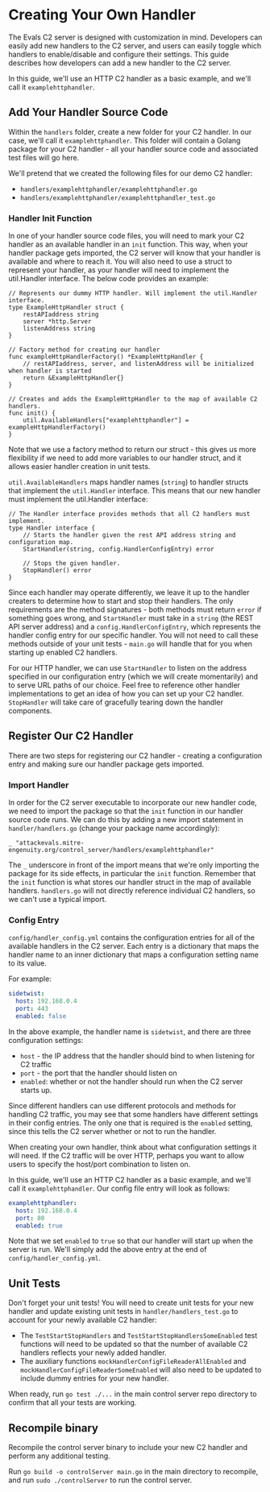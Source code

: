 # Creating Your Own Handler

The Evals C2 server is designed with customization in mind. Developers can easily add new handlers to the C2 server, 
and users can easily toggle which handlers to enable/disable and configure their settings. This guide describes how developers can add a new
handler to the C2 server.

In this guide, we'll use an HTTP C2 handler as a basic example, and we'll call it `examplehttphandler`.

## Add Your Handler Source Code
Within the `handlers` folder, create a new folder for your C2 handler. In our case, we'll call it `examplehttphandler`. This folder will contain a Golang
package for your C2 handler - all your handler source code and associated test files will go here.

We'll pretend that we created the following files for our demo C2 handler:
- `handlers/examplehttphandler/examplehttphandler.go`
- `handlers/examplehttphandler/examplehttphandler_test.go`

### Handler Init Function
In one of your handler source code files, you will need to mark your C2 handler as an available handler in an `init` function. This way, when
your handler package gets imported, the C2 server will know that your handler is available and where to reach it. You will also need to use
a struct to represent your handler, as your handler will need to implement the util.Handler interface. The below code provides an example:

```
// Represents our dummy HTTP handler. Will implement the util.Handler interface.
type ExampleHttpHandler struct {
	restAPIaddress string
	server *http.Server
	listenAddress string
}

// Factory method for creating our handler
func exampleHttpHandlerFactory() *ExampleHttpHandler {
	// restAPIaddress, server, and listenAddress will be initialized when handler is started
	return &ExampleHttpHandler{}
}

// Creates and adds the ExampleHttpHandler to the map of available C2 handlers.
func init() {
	util.AvailableHandlers["examplehttphandler"] = exampleHttpHandlerFactory()
}
```

Note that we use a factory method to return our struct - this gives us more flexibility if we need to add more 
variables to our handler struct, and it allows easier handler creation in unit tests.

`util.AvailableHandlers` maps handler names (`string`) to handler structs that implement the `util.Handler` interface. This means that our new handler
must implement the util.Handler interface:
```
// The Handler interface provides methods that all C2 handlers must implement.
type Handler interface {
	// Starts the handler given the rest API address string and configuration map.
	StartHandler(string, config.HandlerConfigEntry) error

	// Stops the given handler.
	StopHandler() error
}
```

Since each handler may operate differently, we leave it up to the handler creaters to determine how to start and stop their handlers.
The only requirements are the method signatures - both methods must return `error` if something goes wrong, and `StartHandler` must take in
a `string` (the REST API server address) and a `config.HandlerConfigEntry`, which represents the handler config entry for our specific
handler. You will not need to call these methods outside of your unit tests - `main.go` will handle that for you when starting up enabled C2 handlers.

For our HTTP handler, we can use `StartHandler` to listen on the address specified in our configuration entry (which we will create momentarily)
and to serve URL paths of our choice. Feel free to reference other handler implementations to get an idea of how you can set up your C2 handler.
`StopHandler` will take care of gracefully tearing down the handler components.

## Register Our C2 Handler
There are two steps for registering our C2 handler - creating a configuration entry and making sure our handler package gets imported.

### Import Handler
In order for the C2 server executable to incorporate our new handler code, we need to import the package so that the `init` function in our 
handler source code runs. We can do this by adding a new import statement in `handler/handlers.go` (change your package name accordingly):
```
_ "attackevals.mitre-engenuity.org/control_server/handlers/examplehttphandler"
```
The `_` underscore in front of the import means that we're only importing the package for its side effects, in particular the `init` function.
Remember that the `init` function is what stores our handler struct in the map of available handlers. `handlers.go` will not directly reference
individual C2 handlers, so we can't use a typical import.

### Config Entry
`config/handler_config.yml` contains the configuration entries for all of the available handlers in the C2 server. Each entry is a dictionary that
maps the handler name to an inner dictionary that maps a configuration setting name to its value. 

For example:
```yaml
sidetwist:
  host: 192.168.0.4
  port: 443
  enabled: false
```

In the above example, the handler name is `sidetwist`, and there are three configuration settings: 
- `host` - the IP address that the handler should bind to when listening for C2 traffic
- `port` - the port that the handler should listen on
- `enabled`: whether or not the handler should run when the C2 server starts up.

Since different handlers can use different protocols and methods for handling C2 traffic, you may see that some handlers have different settings in their
config entries. The only one that is required is the `enabled` setting, since this tells the C2 server whether or not to run the handler.

When creating your own handler, think about what configuration settings it will need. If the C2 traffic will be over HTTP, perhaps you want
to allow users to specify the host/port combination to listen on.

In this guide, we'll use an HTTP C2 handler as a basic example, and we'll call it `examplehttphandler`. Our config file entry will look as follows:
```yaml
examplehttphandler:
  host: 192.168.0.4
  port: 80
  enabled: true
```

Note that we set `enabled` to `true` so that our handler will start up when the server is run. 
We'll simply add the above entry at the end of `config/handler_config.yml`. 

## Unit Tests
Don't forget your unit tests! You will need to create unit tests for your new handler and update existing unit tests in `handler/handlers_test.go` 
to account for your newly available C2 handler:
- The `TestStartStopHandlers` and `TestStartStopHandlersSomeEnabled` test functions will need to be updated so that the number of available C2 handlers reflects your newly added handler. 
- The auxiliary functions `mockHandlerConfigFileReaderAllEnabled` and `mockHandlerConfigFileReaderSomeEnabled` will also need to be updated to include dummy entries for your new handler.

When ready, run `go test ./...` in the main control server repo directory to confirm that all your tests are working.

## Recompile binary
Recompile the control server binary to include your new C2 handler and perform any additional testing.

Run `go build -o controlServer main.go` in the main directory to recompile, and run `sudo ./controlServer` to run the control server.
